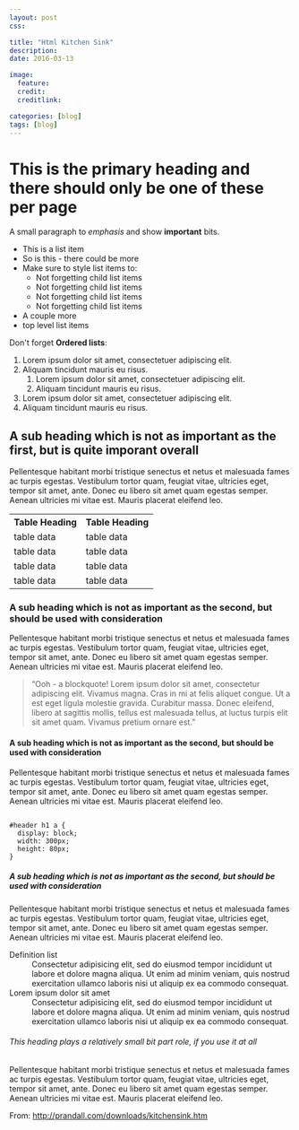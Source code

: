 ```yaml
---
layout: post
css:

title: "Html Kitchen Sink"
description:
date: 2016-03-13

image:
  feature:
  credit:
  creditlink:

categories: [blog]
tags: [blog]
---
```


<h1>This is the primary heading and there should only be one of these per page</h1>
<p>A small paragraph to <em>emphasis</em> and show <strong>important</strong> bits.</p>
<ul>
  <li>This is a list item</li>
  <li>So is this - there could be more</li>
  <li>Make sure to style list items to:
    <ul>
      <li>Not forgetting child list items</li>
      <li>Not forgetting child list items</li>
      <li>Not forgetting child list items</li>
      <li>Not forgetting child list items</li>
    </ul>
  </li>
  <li>A couple more</li>
  <li>top level list items</li>
</ul>
<p>Don't forget <strong>Ordered lists</strong>:</p>
<ol>
  <li>Lorem ipsum dolor sit amet, consectetuer adipiscing elit.</li>
  <li>Aliquam tincidunt mauris eu risus.
    <ol>
      <li>Lorem ipsum dolor sit amet, consectetuer adipiscing elit.</li>
      <li>Aliquam tincidunt mauris eu risus.</li>
    </ol>
  </li>
  <li>Lorem ipsum dolor sit amet, consectetuer adipiscing elit.</li>
  <li>Aliquam tincidunt mauris eu risus.
</ol>
<h2>A sub heading which is not as important as the first, but is quite imporant overall</h2>
<p>Pellentesque habitant morbi tristique senectus et netus et malesuada fames ac turpis egestas. Vestibulum tortor quam, feugiat vitae, ultricies eget, tempor sit amet, ante. Donec eu libero sit amet quam egestas semper. Aenean ultricies mi vitae est. Mauris placerat eleifend leo.</p>
<table>
  <tr>
    <th>Table Heading</th>
    <th>Table Heading</th>
  </tr>
  <tr>
    <td>table data</td>
    <td>table data</td>
  </tr>
  <tr>
    <td>table data</td>
    <td>table data</td>
  </tr>
  <tr>
    <td>table data</td>
    <td>table data</td>
  </tr>
  <tr>
    <td>table data</td>
    <td>table data</td>
  </tr>
</table>
<h3>A sub heading which is not as important as the second, but should be used with consideration</h3>
<p>Pellentesque habitant morbi tristique senectus et netus et malesuada fames ac turpis egestas. Vestibulum tortor quam, feugiat vitae, ultricies eget, tempor sit amet, ante. Donec eu libero sit amet quam egestas semper. Aenean ultricies mi vitae est. Mauris placerat eleifend leo.</p>
<blockquote><p>“Ooh - a blockquote! Lorem ipsum dolor sit amet, consectetur adipiscing elit. Vivamus magna. Cras in mi at felis aliquet congue. Ut a est eget ligula molestie gravida. Curabitur massa. Donec eleifend, libero at sagittis mollis, tellus est malesuada tellus, at luctus turpis elit sit amet quam. Vivamus pretium ornare est.”</p></blockquote>
<h4>A sub heading which is not as important as the second, but should be used with consideration</h4>
<p>Pellentesque habitant morbi tristique senectus et netus et malesuada fames ac turpis egestas. Vestibulum tortor quam, feugiat vitae, ultricies eget, tempor sit amet, ante. Donec eu libero sit amet quam egestas semper. Aenean ultricies mi vitae est. Mauris placerat eleifend leo.</p>
<pre><code>
#header h1 a {
  display: block;
  width: 300px;
  height: 80px;
}
</code></pre>
<h5>A sub heading which is not as important as the second, but should be used with consideration</h5>
<p>Pellentesque habitant morbi tristique senectus et netus et malesuada fames ac turpis egestas. Vestibulum tortor quam, feugiat vitae, ultricies eget, tempor sit amet, ante. Donec eu libero sit amet quam egestas semper. Aenean ultricies mi vitae est. Mauris placerat eleifend leo.</p>
<dl>
<dt>Definition list</dt>
<dd>Consectetur adipisicing elit, sed do eiusmod tempor incididunt ut labore et dolore magna 
aliqua. Ut enim ad minim veniam, quis nostrud exercitation ullamco laboris nisi ut aliquip ex ea 
commodo consequat.</dd>
 <dt>Lorem ipsum dolor sit amet</dt>
 <dd>Consectetur adipisicing elit, sed do eiusmod tempor incididunt ut labore et dolore magna 
aliqua. Ut enim ad minim veniam, quis nostrud exercitation ullamco laboris nisi ut aliquip ex ea 
commodo consequat.</dd>
</dl>
<h6>This heading plays a relatively small bit part role, if you use it at all</h6>
<p>Pellentesque habitant morbi tristique senectus et netus et malesuada fames ac turpis egestas. Vestibulum tortor quam, feugiat vitae, ultricies eget, tempor sit amet, ante. Donec eu libero sit amet quam egestas semper. Aenean ultricies mi vitae est. Mauris placerat eleifend leo.</p>


From: <http://prandall.com/downloads/kitchensink.htm>

